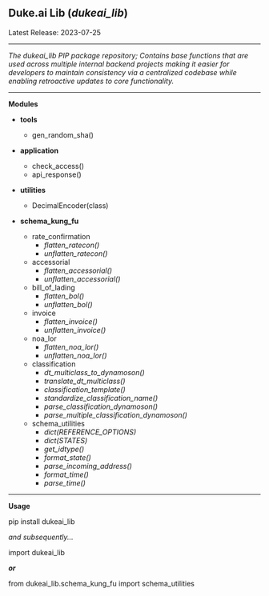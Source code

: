 ## Duke.ai Lib (*dukeai_lib*)

Latest Release: 2023-07-25

---

*The dukeai_lib PIP package repository; Contains base functions that are used across multiple internal backend projects making it easier for developers to maintain consistency via a centralized codebase while enabling retroactive updates to core functionality.*

---
**Modules**

- **tools**

   - gen_random_sha()

- **application**

   - check_access()
   - api_response()

- **utilities**

   - DecimalEncoder(class)

- **schema_kung_fu**

  - rate_confirmation
     - *flatten_ratecon()*
     - *unflatten_ratecon()*
  - accessorial
     - *flatten_accessorial()*
     - *unflatten_accessorial()*
  - bill_of_lading
     - *flatten_bol()*
     - *unflatten_bol()*
  - invoice
     - *flatten_invoice()*
     - *unflatten_invoice()*
  - noa_lor
     - *flatten_noa_lor()*
     - *unflatten_noa_lor()*
  - classification
     - *dt_multiclass_to_dynamoson()*
     - *translate_dt_multiclass()*
     - *classification_template()*
     - *standardize_classification_name()*
     - *parse_classification_dynamoson()*
     - *parse_multiple_classification_dynamoson()*
  - schema_utilities
     - *dict(REFERENCE_OPTIONS)*
     - *dict(STATES)*
     - *get_idtype()*
     - *format_state()*
     - *parse_incoming_address()*
     - *format_time()*
     - *parse_time()*
---

**Usage**

pip install dukeai_lib

*and subsequently...*

import dukeai_lib

***or***

from dukeai_lib.schema_kung_fu import schema_utilities